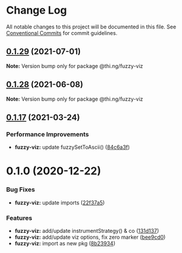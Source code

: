 # Change Log

All notable changes to this project will be documented in this file.
See [Conventional Commits](https://conventionalcommits.org) for commit guidelines.

## [0.1.29](https://github.com/thi-ng/umbrella/compare/@thi.ng/fuzzy-viz@0.1.28...@thi.ng/fuzzy-viz@0.1.29) (2021-07-01)

**Note:** Version bump only for package @thi.ng/fuzzy-viz





## [0.1.28](https://github.com/thi-ng/umbrella/compare/@thi.ng/fuzzy-viz@0.1.27...@thi.ng/fuzzy-viz@0.1.28) (2021-06-08)

**Note:** Version bump only for package @thi.ng/fuzzy-viz





## [0.1.17](https://github.com/thi-ng/umbrella/compare/@thi.ng/fuzzy-viz@0.1.16...@thi.ng/fuzzy-viz@0.1.17) (2021-03-24)


### Performance Improvements

* **fuzzy-viz:** update fuzzySetToAscii() ([84c6a3f](https://github.com/thi-ng/umbrella/commit/84c6a3f077c16027c9dde79618992bbe3be9d5a6))





# 0.1.0 (2020-12-22)


### Bug Fixes

* **fuzzy-viz:** update imports ([22f37a5](https://github.com/thi-ng/umbrella/commit/22f37a526acd6911720100e77ad41029d8799004))


### Features

* **fuzzy-viz:** add/update instrumentStrategy() & co ([131d137](https://github.com/thi-ng/umbrella/commit/131d13776735e3dd222090a6b514bfbe4878d9f2))
* **fuzzy-viz:** add/update viz options, fix zero marker ([bee9cd0](https://github.com/thi-ng/umbrella/commit/bee9cd08b32ce43cc6661146dd87f35db9516559))
* **fuzzy-viz:** import as new pkg ([8b23934](https://github.com/thi-ng/umbrella/commit/8b239347894bf8c7192890151868ecdb1ac3bf2b))
